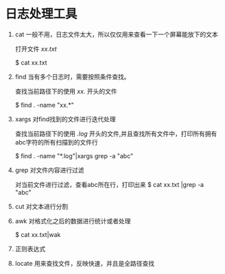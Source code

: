 # 日志处理工具

1. cat 一般不用，日志文件太大，所以仅仅用来查看一下一个屏幕能放下的文本
 
    打开文件 *xx.txt*

    $ cat xx.txt


2. find 当有多个日志时，需要按照条件查找。

    查找当前路径下的使用 *xx.* 开头的文件

    $ find . -name "xx.*"

3. xargs 对find找到的文件进行迭代处理
    
    查找当前路径下的使用 *.log* 开头的文件,并且查找所有文件中，打印所有拥有abc字符的所有扫描到的文件行

    $ find . -name "*.log"|xargs grep -a "abc"

4. grep 对文件内容进行过滤

    对当前文件进行过滤，查看abc所在行，打印出来
    $ cat xx.txt |grep -a "abc"

5. cut 对文本进行分割


6. awk 对格式化之后的数据进行统计或者处理

    $ cat xx.txt|wak 

7. 正则表达式
8. locate 用来查找文件，反映快速，并且是全路径查找


 




